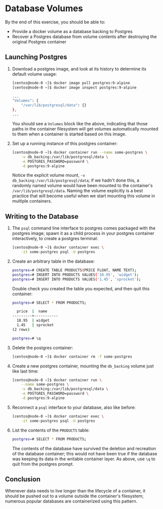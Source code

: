 # Database Volumes

By the end of this exercise, you should be able to:

 - Provide a docker volume as a database backing to Postgres
 - Recover a Postgres database from volume contents after destroying the original Postgres container

## Launching Postgres

1.  Download a postgres image, and look at its history to determine its default volume usage:

    ```bash
    [centos@node-0 ~]$ docker image pull postgres:9-alpine
    [centos@node-0 ~]$ docker image inspect postgres:9-alpine

    ...
    "Volumes": {
        "/var/lib/postgresql/data": {}
    },
    ...
    ```

    You should see a `Volumes` block like the above, indicating that those paths in the container filesystem will get volumes automatically mounted to them when a container is started based on this image.

2.  Set up a running instance of this postgres container:

    ```bash
    [centos@node-0 ~]$ docker container run --name some-postgres \
        -v db_backing:/var/lib/postgresql/data \
        -e POSTGRES_PASSWORD=password \
        -d postgres:9-alpine
    ```

    Notice the explicit volume mount, `-v db_backing:/var/lib/postgresql/data`; if we hadn't done this, a randomly named volume would have been mounted to the container's `/var/lib/postgresql/data`. Naming the volume explicitly is a best practice that will become useful when we start mounting this volume in multiple containers.

## Writing to the Database 

1.  The `psql` command line interface to postgres comes packaged with the postgres image; spawn it as a child process in your postgres container interactively, to create a postgres terminal:

    ```bash
    [centos@node-0 ~]$ docker container exec \
        -it some-postgres psql -U postgres
    ```

2.  Create an arbitrary table in the database:

    ```bash
    postgres=# CREATE TABLE PRODUCTS(PRICE FLOAT, NAME TEXT);
    postgres=# INSERT INTO PRODUCTS VALUES('18.95', 'widget');
    postgres=# INSERT INTO PRODUCTS VALUES('1.45', 'sprocket');
    ```

    Double check you created the table you expected, and then quit this container:

    ```bash
    postgres=# SELECT * FROM PRODUCTS;

      price  |  name  
    ---------+-----------
      18.95  | widget
      1.45   | sprocket
    (2 rows)

    postgres=# \q
    ```

3.  Delete the postgres container:

    ```bash
    [centos@node-0 ~]$ docker container rm -f some-postgres
    ```

4.  Create a new postgres container, mounting the `db_backing` volume just like last time:

    ```bash
    [centos@node-0 ~]$ docker container run \
        --name some-postgres \
        -v db_backing:/var/lib/postgresql/data \
        -e POSTGRES_PASSWORD=password \
        -d postgres:9-alpine
    ```

5.  Reconnect a `psql` interface to your database, also like before:

    ```bash
    [centos@node-0 ~]$ docker container exec \
        -it some-postgres psql -U postgres
    ```

6.  List the contents of the `PRODUCTS` table:

    ```bash
    postgres=# SELECT * FROM PRODUCTS;
    ```

    The contents of the database have survived the deletion and recreation of the database container; this would not have been true if the database was keeping its data in the writable container layer. As above, use `\q` to quit from the postgres prompt.

## Conclusion

Whenever data needs to live longer than the lifecycle of a container, it should be pushed out to a volume outside the container's filesystem; numerous popular databases are containerized using this pattern.
